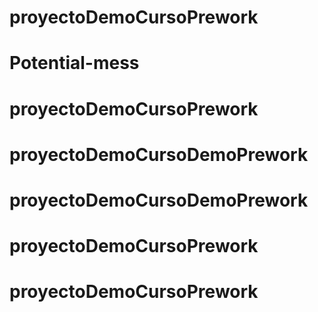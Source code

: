 # proyectoDemoCursoPrework
# Potential-mess
# proyectoDemoCursoPrework
# proyectoDemoCursoDemoPrework
# proyectoDemoCursoDemoPrework
# proyectoDemoCursoPrework
# proyectoDemoCursoPrework
